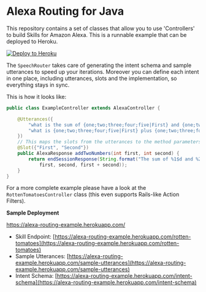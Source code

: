 # Alexa Routing for Java

This repository contains a set of classes that allow you to use 'Controllers' to build Skills for Amazon Alexa. This is a runnable example that can be deployed to Heroku.

[![Deploy to Heroku](https://www.herokucdn.com/deploy/button.png)](https://heroku.com/deploy)

The `SpeechRouter` takes care of generating the intent schema and sample utterances to speed up your iterations. Moreover you can define each intent in one place, including utterances, slots and the implementation, so everything stays in sync.

This is how it looks like:

```java
public class ExampleController extends AlexaController {

    @Utterances({
        "what is the sum of {one;two;three;four;five|First} and {one;two;three;four;five|Second}",
        "what is {one;two;three;four;five|First} plus {one;two;three;four;five|Second}"
    })
    // This maps the slots from the utterances to the method parameters (so the order is important)
    @Slot({"First", "Second"}) 
    public AlexaResponse addTwoNumbers(int first, int second) {
        return endSessionResponse(String.format("The sum of %1$d and %2$d is %3$d.", 
            first, second, first + second));
    }
}
```

For a more complete example please have a look at the `RottenTomatoesController` class (this even supports Rails-like Action Filters).

**Sample Deployment**

https://alexa-routing-example.herokuapp.com/

- Skill Endpoint: [https://alexa-routing-example.herokuapp.com/rotten-tomatoes](https://alexa-routing-example.herokuapp.com/rotten-tomatoes)
- Sample Utterances: [https://alexa-routing-example.herokuapp.com/sample-utterances](https://alexa-routing-example.herokuapp.com/sample-utterances)
- Intent Schema: [https://alexa-routing-example.herokuapp.com/intent-schema](https://alexa-routing-example.herokuapp.com/intent-schema)
